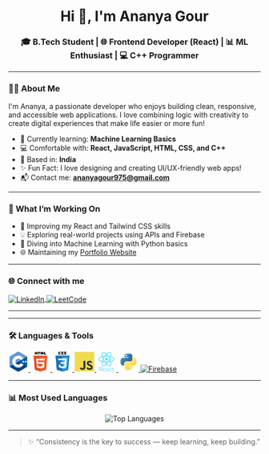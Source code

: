 


<h1 align="center">Hi 👋, I'm Ananya Gour</h1>
<h3 align="center">🎓 B.Tech Student | 🌐 Frontend Developer (React) | 📊 ML Enthusiast | 💻 C++ Programmer</h3>

---

### 🙋‍♀️ About Me

I'm Ananya, a passionate developer who enjoys building clean, responsive, and accessible web applications. I love combining logic with creativity to create digital experiences that make life easier or more fun!

- 🌱 Currently learning: **Machine Learning Basics**
- 💻 Comfortable with: **React, JavaScript, HTML, CSS, and C++**
- 📍 Based in: **India**
- ✨ Fun Fact: I love designing and creating UI/UX-friendly web apps!
- 📬 Contact me: **ananyagour975@gmail.com**

---

### 🔨 What I’m Working On

- 🚀 Improving my React and Tailwind CSS skills  
- 💡 Exploring real-world projects using APIs and Firebase  
- 🤖 Diving into Machine Learning with Python basics  
- 🌐 Maintaining my [Portfolio Website](https://portfoliowebsite29.netlify.app)

---

### 🌐 Connect with me

<p align="left">
  <a href="https://linkedin.com/in/ananya-gour29" target="blank">
    <img align="center" src="https://raw.githubusercontent.com/rahuldkjain/github-profile-readme-generator/master/src/images/icons/Social/linked-in-alt.svg" alt="LinkedIn" height="30" width="40" />
  </a>
  <a href="https://www.leetcode.com/ananyagour" target="blank">
    <img align="center" src="https://raw.githubusercontent.com/rahuldkjain/github-profile-readme-generator/master/src/images/icons/Social/leet-code.svg" alt="LeetCode" height="30" width="40" />
  </a>
</p>

---

---

### 🛠️ Languages & Tools

<p align="left">
  <a href="https://www.w3schools.com/cpp/" target="_blank" rel="noreferrer">
    <img src="https://raw.githubusercontent.com/devicons/devicon/master/icons/cplusplus/cplusplus-original.svg" alt="C++" width="40" height="40"/>
  </a>
  <a href="https://www.w3.org/html/" target="_blank" rel="noreferrer">
    <img src="https://raw.githubusercontent.com/devicons/devicon/master/icons/html5/html5-original-wordmark.svg" alt="HTML" width="40" height="40"/>
  </a>
  <a href="https://www.w3schools.com/css/" target="_blank" rel="noreferrer">
    <img src="https://raw.githubusercontent.com/devicons/devicon/master/icons/css3/css3-original-wordmark.svg" alt="CSS" width="40" height="40"/>
  </a>
  <a href="https://developer.mozilla.org/en-US/docs/Web/JavaScript" target="_blank" rel="noreferrer">
    <img src="https://raw.githubusercontent.com/devicons/devicon/master/icons/javascript/javascript-original.svg" alt="JavaScript" width="40" height="40"/>
  </a>
  <a href="https://reactjs.org/" target="_blank" rel="noreferrer">
    <img src="https://raw.githubusercontent.com/devicons/devicon/master/icons/react/react-original-wordmark.svg" alt="React" width="40" height="40"/>
  </a>
  <a href="https://www.python.org" target="_blank" rel="noreferrer">
    <img src="https://raw.githubusercontent.com/devicons/devicon/master/icons/python/python-original.svg" alt="Python" width="40" height="40"/>
  </a>
  <a href="https://firebase.google.com/" target="_blank" rel="noreferrer">
    <img src="https://www.vectorlogo.zone/logos/firebase/firebase-icon.svg" alt="Firebase" width="40" height="40"/>
  </a>
</p>

---

### 📊 Most Used Languages

<p align="center">
  <img src="https://github-readme-stats.vercel.app/api/top-langs/?username=ananyagour29&layout=compact&theme=default" alt="Top Languages" />
</p>

---

> ✨ “Consistency is the key to success — keep learning, keep building.”



